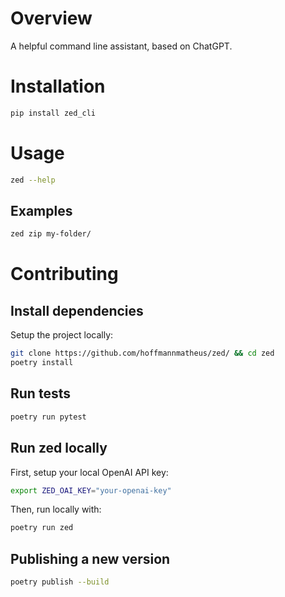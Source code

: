 
# Overview 
A helpful command line assistant, based on ChatGPT.

# Installation
```bash
pip install zed_cli
```

# Usage
```bash
zed --help
```

## Examples
```bash
zed zip my-folder/
```

# Contributing 
## Install dependencies
Setup the project locally:
```bash
git clone https://github.com/hoffmannmatheus/zed/ && cd zed
poetry install
```

## Run tests
```bash
poetry run pytest
```

## Run zed locally
First, setup your local OpenAI API key: 
```bash
export ZED_OAI_KEY="your-openai-key"
```
Then, run locally with:
```bash
poetry run zed
```

## Publishing a new version
```bash
poetry publish --build
```
